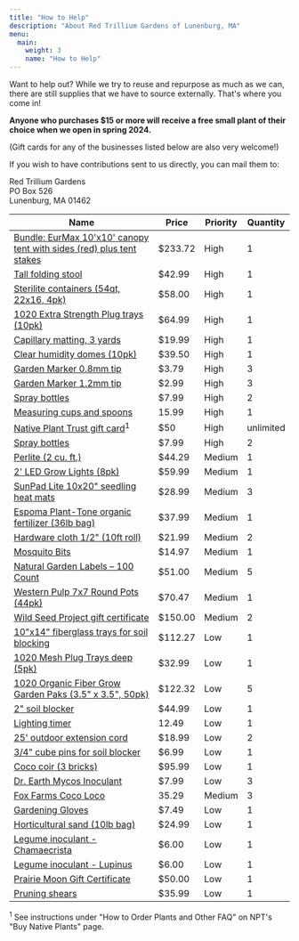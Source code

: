 ```yaml
---
title: "How to Help"
description: "About Red Trillium Gardens of Lunenburg, MA"
menu:
  main:
    weight: 3
    name: "How to Help"
---
```


Want to help out? While we try to reuse and repurpose as much as we can, there are still supplies that we have to source externally. That's where you come in! 

**Anyone who purchases $15 or more will receive a free small plant of their choice when we open in spring 2024.**

(Gift cards for any of the businesses listed below are also very welcome!)

If you wish to have contributions sent to us directly, you can mail them to:

Red Trillium Gardens<br />
PO Box 526<br />
Lunenburg, MA 01462 

| Name                                                                                                                                                                                 | Price   | Priority | Quantity  |
| ------------------------------------------------------------------------------------------------------------------------------------------------------------------------------------ | ------- | -------- | --------- |
| [Bundle: EurMax 10'x10' canopy tent with sides (red) plus tent stakes](https://www.amazon.com/Eurmax-Galvanized-Non-Rust-Camping-10pc-Pack/dp/B0CGZMFNVT)   | $233.72 | High      | 1         |
| [Tall folding stool](https://www.amazon.com/5Rcom-Folding-Plastic-Foldable-Capacity/dp/B0C65ZSQK3/)   | $42.99 | High      | 1         |
| [Sterilite containers (54qt, 22x16, 4pk)](https://www.amazon.com/Sterilite-19384304-Gasket-Aquarium-Latches/dp/B00KL7VPWO/ref=sr_1_11)                                               | $58.00  | High     | 1         |
| [1020 Extra Strength Plug trays (10pk)](https://www.bootstrapfarmer.com/collections/1020-trays-and-flats/products/extra-strength-seedling-propagation-tray?variant=21766835075)   | $64.99 | High      | 1         |
| [Capillary matting, 3 yards](https://www.gardeners.com/buy/capillary-matting/40-385.html)                                                                                            | $19.99   | High     | 1         |
| [Clear humidity domes (10pk)](https://www.greenhousemegastore.com/products/clear-humidity-dome?_pos=1&_sid=63a5ee187&_ss=r)                                                          | $39.50    | High     | 1         |
| [Garden Marker 0.8mm tip](https://www.greenhousemegastore.com/collections/accessories-for-containers/products/garden-marker-pen?variant=42701205504199)                              | $3.79   | High     | 3         |
| [Garden Marker 1.2mm tip](https://www.greenhousemegastore.com/collections/accessories-for-containers/products/garden-marker-pen?variant=42701205569735)                              | $2.99   | High     | 3         |
| [Spray bottles](https://www.hardwarestore.com/659583-sprayco-12b-7999-trigger-sprayer-32-oz-capacity-navy-red-yellow)                                                                | $7.99   | High   | 2         |
| [Measuring cups and spoons](https://www.amazon.com/Stainless-Measuring-10-Piece-Kitchen-Gadgets/dp/B091JXDLDX)                                                                       | 15.99   | High     | 1         |
| [Native Plant Trust gift card](https://www.nativeplanttrust.org/for-your-garden-2/buy-native-plants-new/)<sup>1</sup>                                                                           | $50     | High     | unlimited |
| [Spray bottles](https://www.hardwarestore.com/659583-sprayco-12b-7999-trigger-sprayer-32-oz-capacity-navy-red-yellow)                                                                | $7.99   | High   | 2         |
| [Perlite (2 cu. ft.)](https://www.homedepot.com/p/Vigoro-2-cu-ft-Organic-Perlite-Soil-Amendment-100521091/205655210)                                                                 | $44.29  | Medium     | 1         |
| [2' LED Grow Lights (8pk)](https://www.amazon.com/gp/product/B0B155D4LX/ref=ppx_yo_dt_b_asin_title_o03_s01?ie=UTF8&th=1)                                                           | $59.99  | Medium     | 1         |
| [SunPad Lite 10x20" seedling heat mats](https://www.bootstrapfarmer.com/collections/heat-mats-for-seed-starting/products/seedling-heat-mat)                                          | $28.99  | Medium      | 3         |
| [Espoma Plant-Tone organic fertilizer (36lb bag)](https://www.acehardware.com/departments/lawn-and-garden/gardening/plant-food/7368806?store=17715)                                  | $37.99  | Medium   | 1         |
| [Hardware cloth 1/2" (10ft roll)](https://www.hardwarestore.com/104829-origin-point-brands-112410-hardware-cloth-10-ft-l-24-in-w-1-2-x-1-2-in-mesh-galvanized)                       | $21.99  | Medium   | 2         |
| [Mosquito Bits](https://www.amazon.com/SUMMIT-CHEMICAL-117-6-30OZ-Mosquito/dp/B0001AUF8G)                                                                                            | $14.97  | Medium   | 1         |
| [Natural Garden Labels – 100 Count](https://www.johnnyseeds.com/tools-supplies/labeling-supplies/natural-garden-labels-100-count-9230.html)                                          | $51.00  | Medium   | 5         |
| [Western Pulp 7x7 Round Pots (44pk)](https://www.greenhousemegastore.com/collections/plant-pots/products/western-pulp-round-pots?variant=42793322381511)                             | $70.47  | Medium   | 1         |
| [Wild Seed Project gift certificate](https://shop.wildseedproject.net/products/wild-seed-project-gift-certificate)                                                                   | $150.00 | Medium   | 2         |
| [10"x14" fiberglass trays for soil blocking](https://www.webstaurantstore.com/cambro-1014cl676-10-x-14-steel-white-camlite-tray-case/2141014CLWST.html)                              | $112.27 | Low      | 1         |
| [1020 Mesh Plug Trays deep (5pk)](https://www.bootstrapfarmer.com/products/deep-soil-block-propagation-trays?_pos=2&_sid=a9dd47174&_ss=r&variant=44918572686)                        | $32.99  | Low      | 1         |
| [1020 Organic Fiber Grow Garden Paks (3.5" x 3.5", 50pk)](https://www.greenhousemegastore.com/collections/plant-pots/products/organic-fiber-grow-garden-paks?variant=42703414919367) | $122.32 | Low      | 5         |
| [2" soil blocker](https://www.bootstrapfarmer.com/products/ladbrooke-soil-blockers-2-mini-blocker-4-blocks-bootstrap-farmer)                                                         | $44.99  | Low      | 1         |
| [Lighting timer](https://www.hardwarestore.com/283382-prime-tni2423-lightning-timer-15-a-125-v-1875-w-2-outlet-30-min-time-setting-24-hr-cycle-white)                                | 12.49   | Low     | 1         |
| [25' outdoor extension cord](https://www.hardwarestore.com/299156-prime-ec501625-sjtw-type-extension-cord-16-awg-cable-plug-25-ft-l-13-a-125-v-orange-jacket)                        | $18.99  | Low      | 2         |
| [3/4" cube pins for soil blocker](https://www.bootstrapfarmer.com/collections/soil-blockers/products/ladbrooke-soil-blocker-insert-pins-3-4-cubic-pins-set-of-4-bootstrap-farmer)    | $6.99   | Low      | 1         |
| [Coco coir (3 bricks)](https://www.bootstrapfarmer.com/products/coco-coir-bricks?_pos=1&_sid=ca3b67061&_ss=r&variant=248582471694)                                                   | $95.99  | Low      | 1         |
| [Dr. Earth Mycos Inoculant](https://drearth.com/product/mykos-pure-mycorrhizal-inoculant/)                                                                                           | $7.99   | Low      | 3         |
| [Fox Farms Coco Loco](https://www.greenhousemegastore.com/products/foxfarm-bush-doctor-coco-loco?variant=42898628575431)                                                             | 35.29   | Medium   | 3         |
| [Gardening Gloves](https://www.hardwarestore.com/136288-boss-8438s-gloves-s)                                                                                                         | $7.49   | Low      | 1         |
| [Horticultural sand (10lb bag)](https://www.amazon.com/dp/B0CGQP4GYP/)                                                                                                               | $24.99  | Low      | 1         |
| [Legume inoculant - Chamaecrista](https://www.prairiemoon.com/inoculum-for-legumes?variant_id=31163)                                                                                 | $6.00   | Low      | 1         |
| [Legume inoculant - Lupinus](https://www.prairiemoon.com/inoculum-for-legumes?variant_id=31171)                                                                                      | $6.00   | Low      | 1         |
| [Prairie Moon Gift Certificate](https://www.prairiemoon.com/e-gift-certificate)                                                                                                      | $50.00  | Low      | 1         |
| [Pruning shears](https://www.fiskars.com/en-us/gardening-and-yard-care/products/pruning-shears/powergear2-pruner-391041-1002)                                                        | $35.99  | Low      | 1         |

<sup>1</sup> See instructions under "How to Order Plants and Other FAQ" on NPT's "Buy Native Plants" page.